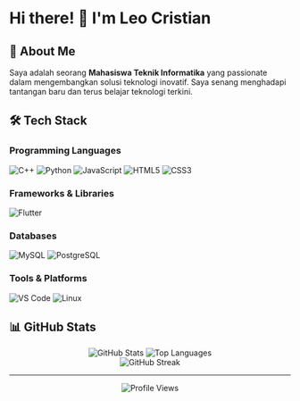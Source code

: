 # Hi there! 👋 I'm Leo Cristian

## 🚀 About Me
Saya adalah seorang **Mahasiswa Teknik Informatika** yang passionate dalam mengembangkan solusi teknologi inovatif. Saya senang menghadapi tantangan baru dan terus belajar teknologi terkini.


## 🛠️ Tech Stack

### Programming Languages
![C++](https://img.shields.io/badge/C++-00599C?style=for-the-badge&logo=cplusplus&logoColor=white)
![Python](https://img.shields.io/badge/Python-3776AB?style=for-the-badge&logo=python&logoColor=white)
![JavaScript](https://img.shields.io/badge/JavaScript-F7DF1E?style=for-the-badge&logo=javascript&logoColor=black)
![HTML5](https://img.shields.io/badge/HTML5-E34F26?style=for-the-badge&logo=html5&logoColor=white)
![CSS3](https://img.shields.io/badge/CSS3-1572B6?style=for-the-badge&logo=css3&logoColor=white)

### Frameworks & Libraries
![Flutter](https://img.shields.io/badge/Flutter-02569B?style=for-the-badge&logo=flutter&logoColor=white)

### Databases
![MySQL](https://img.shields.io/badge/MySQL-00000F?style=for-the-badge&logo=mysql&logoColor=white)
![PostgreSQL](https://img.shields.io/badge/PostgreSQL-316192?style=for-the-badge&logo=postgresql&logoColor=white)

### Tools & Platforms
![VS Code](https://img.shields.io/badge/VS%20Code-007ACC?style=for-the-badge&logo=visual-studio-code&logoColor=white)
![Linux](https://img.shields.io/badge/Linux-FCC624?style=for-the-badge&logo=linux&logoColor=black)

## 📊 GitHub Stats

<div align="center">
  <img src="https://github-readme-stats.vercel.app/api?username=Leo-Cristiann&show_icons=true&theme=radical" alt="GitHub Stats" />
  <img src="https://github-readme-stats.vercel.app/api/top-langs/?username=Leo-Cristiann&layout=compact&theme=radical" alt="Top Languages" />
</div>

<div align="center">
  <img src="https://github-readme-streak-stats.herokuapp.com/?user=Leo-Cristiann&theme=radical" alt="GitHub Streak" />
</div>

---

<div align="center">
  <img src="https://komarev.com/ghpvc/?username=Leo-Cristiann&color=blueviolet&style=flat-square&label=Profile+Views" alt="Profile Views" />
</div>
